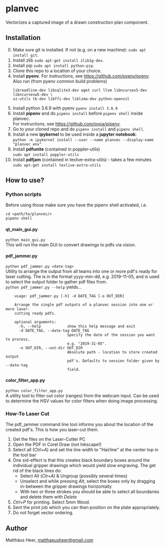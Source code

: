 # planvec
Vectorizes a captured image of a drawn construction plan component.

## Installation
0) Make sure git is installed. If not (e.g. on a new machine): ```sudo apt install git```.  
0) Install zlib ```sudo apt-get install zlib1g-dev```.  
0) Install pip ```sudo apt install python-pip```.  
1) Clone this repo to a location of your choice.  
2) Install **pyenv**.
    For instructions, see https://github.com/pyenv/pyenv.  
    Also run (from pyenv common build problems)
    ```sudo apt-get install -y make build-essential libssl-dev zlib1g-dev libbz2-dev \
    libreadline-dev libsqlite3-dev wget curl llvm libncurses5-dev libncursesw5-dev \
    xz-utils tk-dev libffi-dev liblzma-dev python-openssl
   ```
2) Install python 3.6.9 with pyenv ```pyenv install 3.6.9```
3) Install **pipenv** and do ```pipenv install``` before ```pipenv shell``` inside planvec.  
    For instructions, see https://github.com/pypa/pipenv.
4) Go to your cloned repo and do ```pipenv install``` and ```pipenv shell```.
4) Install a new **ipykernel** to be used inside a **jupyter notebook**:  
    ```python -m ipykernel install --user --name planvec --display-name "planvec env"```
5) Install **pdfunite** (contained in poppler-utils)  
    ```sudo apt install poppler-utils```
6) Install **pdfjam** (contained in texlive-extra-utils) - takes a few minutes  
    ```sudo apt-get install texlive-extra-utils ```

## How to use?
### Python scripts
Before using those make sure you have the pipenv shell activated, i.e.  
```
cd <path/to/planvec/>
pipenv shell
```
#### qt_main_gui.py
```python main_gui.py```   
This will run the main GUI to convert drawings to pdfs via vision.

#### pdf_jammer.py
```python pdf_jammer.py <date-tag>```  
Utility to arrange the output from all teams into one or more pdf's ready for laser cutting. The <date-tag> 
is in the format yyyy-mm-dd, e.g. 2019-11-05, and is used to select the output folder to gather 
pdf files from.  
```python pdf_jammer.py --help``` yields...  
```
    usage: pdf_jammer.py [-h] -d DATE_TAG [-o OUT_DIR]
    
    Arrange the single pdf outputs of a planvec session into one or more laser-
    cutting ready pdfs.
    
    optional arguments:
      -h, --help            show this help message and exit
      -d DATE_TAG, --date-tag DATE_TAG
                            Specify the date of the session you want to process,
                            e.g. "2019-31-05".
      -o OUT_DIR, --out-dir OUT_DIR
                            Absolute path - location to store created output
                            pdf's. Defaults to session folder given by --date-tag
                            field.
```

#### color_filter_app.py
```python color_filter_app.py```  
A utility tool to filter out color (ranges) from the webcam input. Can be used to determine the 
HSV values for color filters when doing image processing.

### How-To Laser Cut
The pdf_jammer command line tool informs you about the location of the created pdf's. This is how you laser-cut them.
1) Get the files on the Laser-Cutter PC
2) Open the PDF in Corel Draw (not Inkscape!)
3) Select all (Ctrl+A) and set the line width to "Hairline" at the center top in the tool bar
4) One sid-effect is that this creates black boundary boxes around the individual gripper drawings which would yield 
   slow engraving. The get rid of the black lines do:
   - Select All (*Ctr+A*) & Ungroup (possibly several times)
   - Unselect and while pressing *Alt*, select the boxes only by dragging in-between the gripper drawings horizontally
   - With two or three strokes you should be able to select all boundaries and delete them with *Delete*
5) *Ctrl+P* for printing. Select 5mm Wood.
6) Sent the print job which you can then position on the plate appropriately.
7) Do not forget vector ordering.

## Author
Matthäus Heer, matthaeusheer@gmail.com
